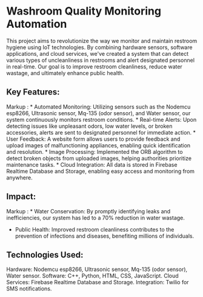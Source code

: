 # Washroom Quality Monitoring Automation
This project aims to revolutionize the way we monitor and maintain restroom hygiene using IoT technologies. By combining hardware sensors, software applications, and cloud services, we've created a system that can detect various types of uncleanliness in restrooms and alert designated personnel in real-time. Our goal is to improve restroom cleanliness, reduce water wastage, and ultimately enhance public health.

## Key Features:
 Markup : * Automated Monitoring: Utilizing sensors such as the Nodemcu esp8266, Ultrasonic sensor, Mq-135 (odor sensor), and Water sensor, our system continuously monitors restroom conditions.
          * Real-time Alerts: Upon detecting issues like unpleasant odors, low water levels, or broken accessories, alerts are sent to designated personnel for immediate action.
          * User Feedback: A website form allows users to provide feedback and upload images of malfunctioning appliances, enabling quick identification and resolution.
          * Image Processing: Implemented the ORB algorithm to detect broken objects from uploaded images, helping authorities prioritize maintenance tasks.
          * Cloud Integration: All data is stored in Firebase Realtime Database and Storage, enabling easy access and monitoring from anywhere.

## Impact:
 Markup : * Water Conservation: By promptly identifying leaks and inefficiencies, our system has led to a 70% reduction in water wastage.
* Public Health: Improved restroom cleanliness contributes to the prevention of infections and diseases, benefiting millions of individuals.

## Technologies Used:
Hardware: Nodemcu esp8266, Ultrasonic sensor, Mq-135 (odor sensor), Water sensor.
Software: C++, Python, HTML, CSS, JavaScript.
Cloud Services: Firebase Realtime Database and Storage.
Integration: Twilio for SMS notifications.
